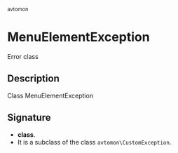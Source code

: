 <small> avtomon </small>

MenuElementException
====================

Error class

Description
-----------

Class MenuElementException

Signature
---------

- **class**.
- It is a subclass of the class `avtomon\CustomException`.
